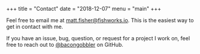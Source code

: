 +++
title = "Contact"
date = "2018-12-07"
menu = "main"
+++

Feel free to email me at [matt.fisher@fishworks.io](mailto:matt.fisher@fishworks.io). This is the easiest way to get in contact with me.

If you have an issue, bug, question, or request for a project I work on, feel free to reach out to [@bacongobbler](https://github.com/bacongobbler) on GitHub.
